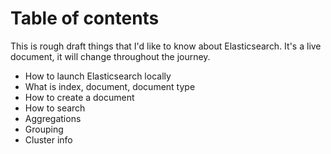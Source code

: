 # Table of contents

This is rough draft things that I'd like to know about Elasticsearch. It's a live document, it will change throughout the journey.

- How to launch Elasticsearch locally
- What is index, document, document type
- How to create a document
- How to search
- Aggregations
- Grouping
- Cluster info
